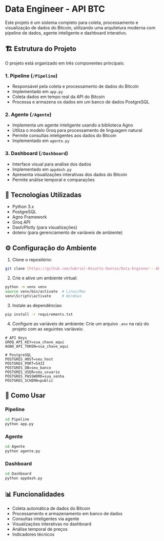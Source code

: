 # Data Engineer - API BTC

Este projeto é um sistema completo para coleta, processamento e visualização de dados do Bitcoin, utilizando uma arquitetura moderna com pipeline de dados, agente inteligente e dashboard interativo.

## 🏗️ Estrutura do Projeto

O projeto está organizado em três componentes principais:

### 1. Pipeline (`/Pipeline`)
- Responsável pela coleta e processamento de dados do Bitcoin
- Implementado em `app.py`
- Coleta dados em tempo real da API do Bitcoin
- Processa e armazena os dados em um banco de dados PostgreSQL

### 2. Agente (`/Agente`)
- Implementa um agente inteligente usando a biblioteca Agno
- Utiliza o modelo Groq para processamento de linguagem natural
- Permite consultas inteligentes aos dados do Bitcoin
- Implementado em `agente.py`

### 3. Dashboard (`/Dashboard`)
- Interface visual para análise dos dados
- Implementado em `appdash.py`
- Apresenta visualizações interativas dos dados do Bitcoin
- Permite análise temporal e comparações

## 🚀 Tecnologias Utilizadas

- Python 3.x
- PostgreSQL
- Agno Framework
- Groq API
- Dash/Plotly (para visualizações)
- dotenv (para gerenciamento de variáveis de ambiente)

## ⚙️ Configuração do Ambiente

1. Clone o repositório:
```bash
git clone [https://github.com/Gabriel-Rosatto-Dantas/Data-Enginner---API-BTC]
```

2. Crie e ative um ambiente virtual:
```bash
python -m venv venv
source venv/bin/activate  # Linux/Mac
venv\Scripts\activate     # Windows
```

3. Instale as dependências:
```bash
pip install -r requirements.txt
```

4. Configure as variáveis de ambiente:
Crie um arquivo `.env` na raiz do projeto com as seguintes variáveis:
```
# API Keys
GROQ_API_KEY=sua_chave_aqui
AGNO_API_TOKEN=sua_chave_aqui

# PostgreSQL
POSTGRES_HOST=seu_host
POSTGRES_PORT=5432
POSTGRES_DB=seu_banco
POSTGRES_USER=seu_usuario
POSTGRES_PASSWORD=sua_senha
POSTGRES_SCHEMA=public
```

## 🎯 Como Usar

### Pipeline
```bash
cd Pipeline
python app.py
```

### Agente
```bash
cd Agente
python agente.py
```

### Dashboard
```bash
cd Dashboard
python appdash.py
```

## 📊 Funcionalidades

- Coleta automática de dados do Bitcoin
- Processamento e armazenamento em banco de dados
- Consultas inteligentes via agente
- Visualizações interativas no dashboard
- Análise temporal de preços
- Indicadores técnicos
